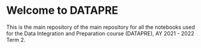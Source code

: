 # Welcome to DATAPRE

This is the main repository of the main repository for all the notebooks used for the Data Integration and Preparation course (DATAPRE), AY 2021 - 2022 Term 2.